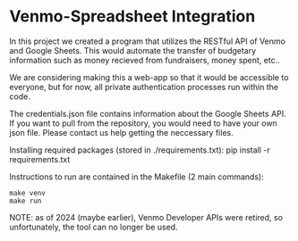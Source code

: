 # Venmo-Spreadsheet Integration
In this project we created a program that utilizes the RESTful API of Venmo and Google Sheets. This would automate the transfer of budgetary information such as money recieved from fundraisers, money spent, etc..

We are considering making this a web-app so that it would be accessible to everyone, but for now, all private authentication processes run within the code.

The credentials.json file contains information about the Google Sheets API. If you want to pull from the repository, you would need to have your own json file. Please contact us help getting the neccessary files.

Installing required packages (stored in ./requirements.txt):
pip install -r requirements.txt

Instructions to run are contained in the Makefile (2 main commands):
```
make venv
make run
```

NOTE: as of 2024 (maybe earlier), Venmo Developer APIs were retired, so unfortunately, the tool can no longer be used.
